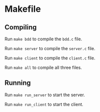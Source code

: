 # Makefile

## Compiling

Run ```make bdd``` to compile the ```bdd.c``` file.

Run ```make server``` to compile the ```server.c``` file.

Run ```make client``` to compile the ```client.c``` file.

Run ```make all``` to compile all three files.


## Running

Run ```make run_server``` to start the server.

Run ```make run_client``` to start the client.
